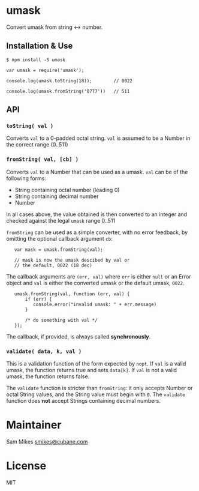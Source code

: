 # umask

Convert umask from string &lt;-> number.

## Installation & Use

```
$ npm install -S umask

var umask = require('umask');

console.log(umask.toString(18));        // 0022

console.log(umask.fromString('0777'))   // 511
```

## API

### `toString( val )`

Converts `val` to a 0-padded octal string.  `val` is assumed to be a
Number in the correct range (0..511)

### `fromString( val, [cb] )`

Converts `val` to a Number that can be used as a umask.  `val` can
be of the following forms:

  * String containing octal number (leading 0)
  * String containing decimal number
  * Number

In all cases above, the value obtained is then converted to an integer and
checked against the legal `umask` range 0..511

`fromString` can be used as a simple converter, with no error feedback, by
omitting the optional callback argument `cb`:

```
   var mask = umask.fromString(val);

   // mask is now the umask descibed by val or
   // the default, 0022 (18 dec)
```

The callback arguments are `(err, val)` where `err` is either `null` or an
Error object and `val` is either the converted umask or the default umask, `0022`.

```
   umask.fromString(val, function (err, val) {
       if (err) {
          console.error("invalid umask: " + err.message)
       }

       /* do something with val */
   });
```

The callback, if provided, is always called **synchronously**.

### `validate( data, k, val )`

This is a validation function of the form expected by `nopt`.  If
`val` is a valid umask, the function returns true and sets `data[k]`.
If `val` is not a valid umask, the function returns false.

The `validate` function is stricter than `fromString`: it only accepts
Number or octal String values, and the String value must begin with `0`.
The `validate` function does **not** accept Strings containing decimal
numbers.

# Maintainer

Sam Mikes <smikes@cubane.com>

# License

MIT
